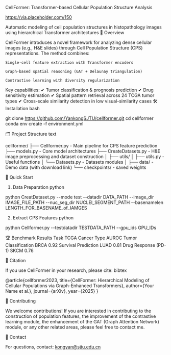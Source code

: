 CellFormer: Transformer-based Cellular Population Structure Analysis

https://via.placeholder.com/150  

Automatic modeling of cell population structures in histopathology images using hierarchical Transformer architectures
📖 Overview

CellFormer introduces a novel framework for analyzing dense cellular images (e.g., H&E slides) through Cell Population Structure (CPS) representations. The method combines:

    Single-cell feature extraction with Transformer encoders

    Graph-based spatial reasoning (GAT + Delaunay triangulation)

    Contrastive learning with diversity regularization

Key capabilities:
✔ Tumor classification & prognosis prediction
✔ Drug sensitivity estimation
✔ Spatial pattern retrieval across 24 TCGA tumor types
✔ Cross-scale similarity detection in low visual-similarity cases
🛠 Installation
bash

git clone https://github.com/YankongSJTU/cellformer.git
cd cellformer
conda env create -f environment.yml   
 
🗂 Project Structure
text

cellformer/
├── Cellformer.py               - Main pipeline for CPS feature prediction
├── models.py                   - Core model architectures
├── CreateDatasets.py           - H&E image preprocessing and dataset construction
│
├── utils/
│   ├── utils.py                - Useful functions
│   └── Datasets.py             - Datasets modules
│
├── data/                       - Demo data (with download link)
└── checkpoints/                - saved weights


🚀 Quick Start
1. Data Preparation
python

python CreatDataset.py --mode test --datadir DATA_PATH --image_dir IMAGE_FILE_PATH --nuc_seg_dir NUCLEI_SEGMENT_PATH --basenamelen LENGTH_FOR_BASENAME_of_IAMGES

2. Extract CPS Features
python

python Cellformer.py --testdatadir TESTDATA_PATH --gpu_ids GPU_IDs

🏆 Benchmark Results
Task	TCGA Cancer Type	AUROC
Tumor Classification	BRCA	0.92
Survival Prediction	LUAD	0.81
Drug Response (PD-1)	SKCM	0.76

📜 Citation

If you use CellFormer in your research, please cite:
bibtex

@article{cellformer2023,
  title={CellFormer: Hierarchical Modeling of Cellular Populations via Graph-Enhanced Transformers},
  author={Your Name et al.},
  journal={arXiv},
  year={2025}
}

🤝 Contributing

We welcome contributions!   If you are interested in contributing to the construction of population features, the improvement of the contrastive learning module, the enhancement of the GAT (Graph Attention Network) module, or any other related areas, please feel free to contact me.

📧 Contact

For questions, contact: kongyan@sjtu.edu.cn
